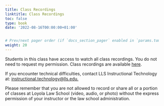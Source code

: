 ```yaml
---
title: Class Recordings
linktitle: Class Recordings
toc: false
type: book
date: '2022-08-16T00:00:00+01:00'


# Prev/next pager order (if `docs_section_pager` enabled in `params.toml`)
weight: 20
---
```


Students in this class have access to watch all class recordings. You do not need to request my permission. Class recordings are available [here](https://tech.lls.edu/class-recordings/).

If you encounter technical difficulties, contact LLS Instructional Technology at: [instructional.technology@lls.edu.](mailto:instructional.technology@lls.edu.?subject=IT%20Help%20Re%3A%20Torts%20w%2F%20Prof.%20Doyle)

Please remember that you are not allowed to record or share all or a portion of classes at Loyola Law School (video, audio, or photo) without the express permission of your instructor or the law school administration.